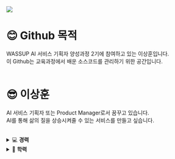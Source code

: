 <img src="https://capsule-render.vercel.app/api?type=venom&color=auto&fontColor=000000&height=240&section=header&text=I%20am%20Sanghoon" />

# 😊 Github 목적
WASSUP AI 서비스 기획자 양성과정 2기에 참여하고 있는 이상훈입니다.   
이 Github는 교육과정에서 배운 소스코드를 관리하기 위한 공간입니다.
<br>
<br>
# 😎 이상훈
AI 서비스 기획자 또는 Product Manager로서 꿈꾸고 있습니다.   
AI를 통해 삶의 질을 상승시켜줄 수 있는 서비스를 만들고 싶습니다.
<br>
<br>
<details>
<summary>
  💻 <b>경력</b>
</summary>
  * 회사명: JNPMEDI<br>
  * 직군: Product Manager<br>
  * 재직기간: 2023.07 ~ 2023.11<br>
  <br>
  * 회사명: 오픈오브젝트<br>
  * 직군: Web·App 기획자<br>
  * 재직기간: 2020.11 ~ 2022.12<br>
</details>
<details>
<summary>
  📕 <b>학력</b>
</summary>
  * 한국기술교육대학교 공학사<br>
  * 주전공: 메카트로닉스공학부(생산시스템공학심화전공)<br>
  * 부전공: HRD<br>
  * 교직이수 수료
</details>

